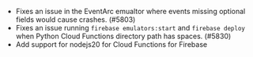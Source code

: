 - Fixes an issue in the EventArc emualtor where events missing optional fields would cause crashes. (#5803)
- Fixes an issue running `firebase emulators:start` and `firebase deploy` when Python Cloud Functions directory path has spaces. (#5830)
- Add support for nodejs20 for Cloud Functions for Firebase
